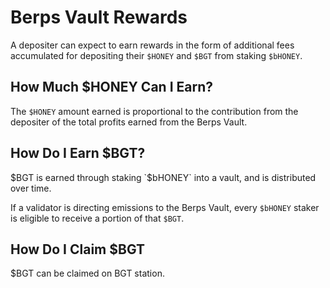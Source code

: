 <script setup>
  import config from '@berachain/config/constants.json';
</script>

# Berps Vault Rewards

A depositer can expect to earn rewards in the form of additional fees accumulated for depositing their `$HONEY` and `$BGT` from staking `$bHONEY`.

## How Much $HONEY Can I Earn?

The `$HONEY` amount earned is proportional to the contribution from the depositer of the total profits earned from the Berps Vault.

## How Do I Earn $BGT?

$BGT is earned through staking `$bHONEY` into a vault, and is distributed over time.

If a validator is directing emissions to the Berps Vault, every `$bHONEY` staker is eligible to receive a portion of that `$BGT`.

## How Do I Claim $BGT

$BGT can be claimed on <a :href="config.mainnet.dapps.hub.url">BGT station</a>.
